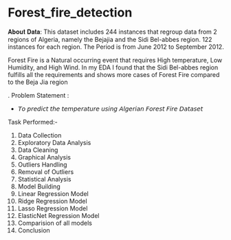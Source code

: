 # Forest_fire_detection
𝐀𝐛𝐨𝐮𝐭 𝐃𝐚𝐭𝐚:
This dataset includes 244 instances that regroup data from 2 regions of Algeria, namely the Bejajia and the Sidi Bel-abbes region.
122 instances for each region. The Period is from June 2012 to September 2012.

Forest Fire is a Natural occurring event that requires High temperature, Low Humidity, and High Wind. In my EDA I found that the Sidi Bel-abbes region fulfills all the requirements and shows more cases of Forest Fire compared to the Beja Jia region

.
Problem Statement :
- 𝘛𝘰 𝘱𝘳𝘦𝘥𝘪𝘤𝘵 𝘵𝘩𝘦 𝘵𝘦𝘮𝘱𝘦𝘳𝘢𝘵𝘶𝘳𝘦 𝘶𝘴𝘪𝘯𝘨 𝘈𝘭𝘨𝘦𝘳𝘪𝘢𝘯 𝘍𝘰𝘳𝘦𝘴𝘵 𝘍𝘪𝘳𝘦 𝘋𝘢𝘵𝘢𝘴𝘦𝘵

Task Performed:-
1. Data Collection 
2. Exploratory Data Analysis 
3. Data Cleaning
4. Graphical Analysis 
5. Outliers Handling 
6. Removal of Outliers
7. Statistical Analysis 
8. Model Building 
9. Linear Regression Model 
10. Ridge Regression Model 
11. Lasso Regression Model
12. ElasticNet Regression Model
13. Comparision of all models 
14. Conclusion
